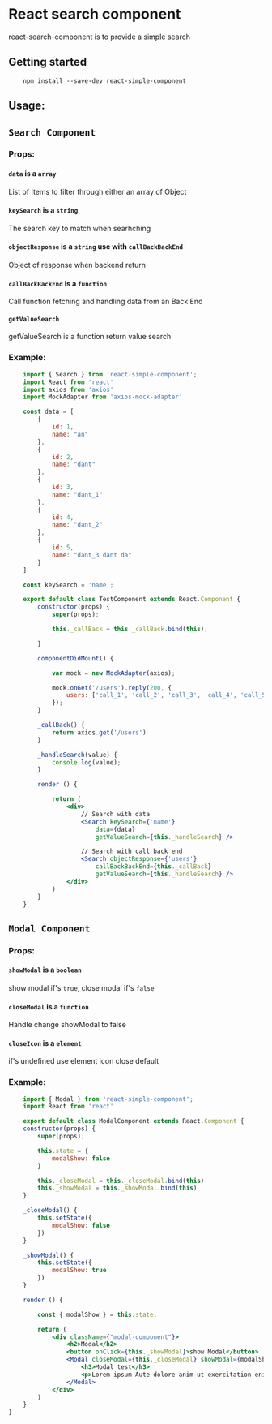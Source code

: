 # React search component

react-search-component is to provide a simple search

## Getting started
```
	npm install --save-dev react-simple-component
```

## Usage:
## `Search Component`
### Props:
#### `data` is a `array`
List of Items to filter through either an array of Object
#### `keySearch` is a `string`
The search key to match when searhching
#### `objectResponse` is a `string` use with `callBackBackEnd`
Object of response when backend return
#### `callBackBackEnd` is a `function`
Call function fetching and handling data from an Back End
#### `getValueSearch`
getValueSearch is a function return value search

### Example:

```jsx
	import { Search } from 'react-simple-component';
	import React from 'react'
	import axios from 'axios'
	import MockAdapter from 'axios-mock-adapter'

	const data = [
		{
			id: 1,
			name: "an"
		},
		{
			id: 2,
			name: "dant"
		},
		{
			id: 3,
			name: "dant_1"
		},
		{
			id: 4,
			name: "dant_2"
		},
		{
			id: 5,
			name: "dant_3 dant da"
		}
	]

	const keySearch = 'name';

	export default class TestComponent extends React.Component {
		constructor(props) {
			super(props);

			this._callBack = this._callBack.bind(this);

		}

		componentDidMount() {

			var mock = new MockAdapter(axios);

			mock.onGet('/users').reply(200, {
				users: ['call_1', 'call_2', 'call_3', 'call_4', 'call_5']
			});
		}

		_callBack() {
			return axios.get('/users')
		}

		_handleSearch(value) {
			console.log(value);
		}

		render () {

			return (
				<div>
					// Search with data 				
					<Search keySearch={'name'} 
						data={data}
						getValueSearch={this._handleSearch} />

					// Search with call back end
					<Search objectResponse={'users'}
						callBackBackEnd={this._callBack}
						getValueSearch={this._handleSearch} />
				</div>
			)
		}
	}
```
## `Modal Component`
### Props:
#### `showModal` is a `boolean`
show modal if's `true`, close modal if's `false`
#### `closeModal` is a `function`
Handle change showModal to false
#### `closeIcon` is a `element`
if's undefined use element icon close default

### Example:

```jsx
	import { Modal } from 'react-simple-component';
	import React from 'react'

	export default class ModalComponent extends React.Component {
	constructor(props) {
		super(props);

		this.state = {
			modalShow: false
		}

		this._closeModal = this._closeModal.bind(this)
		this._showModal = this._showModal.bind(this)
	}

	_closeModal() {
		this.setState({
			modalShow: false
		})
	}

	_showModal() {
		this.setState({
			modalShow: true
		})
	}

	render () {

		const { modalShow } = this.state;

		return (
			<div className={"modal-component"}>
				<h2>Modal</h2>
				<button onClick={this._showModal}>show Modal</button>
				<Modal closeModal={this._closeModal} showModal={modalShow}>
					<h3>Modal test</h3>
					<p>Lorem ipsum Aute dolore anim ut exercitation enim dolor cupidatat in id occaecat aliquip quis voluptate mollit commodo anim Ut commodo reprehenderit ullamco nulla fugiat Excepteur deserunt qui labore culpa aliqua minim veniam nisi Excepteur Ut incididunt eiusmod eu cupidatat mollit deserunt.</p>
				</Modal>
			</div>
		)
	}
}
```
